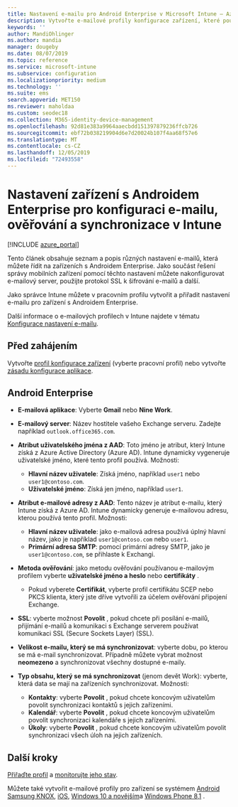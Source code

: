 ```yaml
---
title: Nastavení e-mailu pro Android Enterprise v Microsoft Intune – Azure | Microsoft Docs
description: Vytvořte e-mailové profily konfigurace zařízení, které používají Exchange servery, a načtěte atributy z Azure Active Directory. Povolení SSL nebo SMIME, ověřování uživatelů pomocí certifikátů nebo uživatelského jména a hesla a synchronizace e-mailů a plánů na zařízeních s pracovním profilem Androidu pomocí Microsoft Intune.
keywords: ''
author: MandiOhlinger
ms.author: mandia
manager: dougeby
ms.date: 08/07/2019
ms.topic: reference
ms.service: microsoft-intune
ms.subservice: configuration
ms.localizationpriority: medium
ms.technology: ''
ms.suite: ems
search.appverid: MET150
ms.reviewer: maholdaa
ms.custom: seodec18
ms.collection: M365-identity-device-management
ms.openlocfilehash: 92d81e383a9964aaecbdd151397879236ffcb726
ms.sourcegitcommit: ebf72b038219904d6e7d20024b107f4aa68f57e6
ms.translationtype: MT
ms.contentlocale: cs-CZ
ms.lasthandoff: 12/05/2019
ms.locfileid: "72493558"
---
```

# <a name="android-enterprise-device-settings-to-configure-email-authentication-and-synchronization-in-intune"></a>Nastavení zařízení s Androidem Enterprise pro konfiguraci e-mailu, ověřování a synchronizace v Intune

[!INCLUDE [azure_portal](../includes/azure_portal.md)]

Tento článek obsahuje seznam a popis různých nastavení e-mailů, která můžete řídit na zařízeních s Androidem Enterprise. Jako součást řešení správy mobilních zařízení pomocí těchto nastavení můžete nakonfigurovat e-mailový server, použijte protokol SSL k šifrování e-mailů a další.

Jako správce Intune můžete v pracovním profilu vytvořit a přiřadit nastavení e-mailu pro zařízení s Androidem Enterprise.

Další informace o e-mailových profilech v Intune najdete v tématu [Konfigurace nastavení e-mailu](email-settings-configure.md).

## <a name="before-you-begin"></a>Před zahájením

Vytvořte [profil konfigurace zařízení](email-settings-configure.md#create-a-device-profile) (vyberte pracovní profil) nebo vytvořte [zásadu konfigurace aplikace](../apps/app-configuration-policies-use-android.md).

## <a name="android-enterprise"></a>Android Enterprise

- **E-mailová aplikace**: Vyberte **Gmail** nebo **Nine Work**.
- **E-mailový server**: Název hostitele vašeho Exchange serveru. Zadejte například `outlook.office365.com`.
- **Atribut uživatelského jména z AAD**: Toto jméno je atribut, který Intune získá z Azure Active Directory (Azure AD). Intune dynamicky vygeneruje uživatelské jméno, které tento profil používá. Možnosti:

  - **Hlavní název uživatele**: Získá jméno, například `user1` nebo `user1@contoso.com`.
  - **Uživatelské jméno**: Získá jen jméno, například `user1`.

- **Atribut e-mailové adresy z AAD**: Tento název je atribut e-mailu, který Intune získá z Azure AD. Intune dynamicky generuje e-mailovou adresu, kterou používá tento profil. Možnosti:
  - **Hlavní název uživatele**: jako e-mailová adresa používá úplný hlavní název, jako je například `user1@contoso.com` nebo `user1`.
  - **Primární adresa SMTP**: pomocí primární adresy SMTP, jako je `user1@contoso.com`, se přihlaste k Exchangi.

- **Metoda ověřování**: jako metodu ověřování používanou e-mailovým profilem vyberte **uživatelské jméno a heslo** nebo **certifikáty** .
  - Pokud vyberete **Certifikát**, vyberte profil certifikátu SCEP nebo PKCS klienta, který jste dříve vytvořili za účelem ověřování připojení Exchange.
- **SSL**: vyberte možnost **Povolit** , pokud chcete při posílání e-mailů, přijímání e-mailů a komunikaci s Exchange serverem používat komunikaci SSL (Secure Sockets Layer) (SSL).
- **Velikost e-mailu, který se má synchronizovat**: vyberte dobu, po kterou se má e-mail synchronizovat. Případně můžete vybrat možnost **neomezeno** a synchronizovat všechny dostupné e-maily.
- **Typ obsahu, který se má synchronizovat** (jenom devět Work): vyberte, která data se mají na zařízeních synchronizovat. Možnosti:
  - **Kontakty**: vyberte **Povolit** , pokud chcete koncovým uživatelům povolit synchronizaci kontaktů s jejich zařízeními.
  - **Kalendář**: vyberte **Povolit** , pokud chcete koncovým uživatelům povolit synchronizaci kalendáře s jejich zařízeními.
  - **Úkoly**: vyberte **Povolit** , pokud chcete koncovým uživatelům povolit synchronizaci všech úloh na jejich zařízeních.

## <a name="next-steps"></a>Další kroky

[Přiřaďte profil](device-profile-assign.md) a [monitorujte jeho stav](device-profile-monitor.md).

Můžete také vytvořit e-mailové profily pro zařízení se systémem [Android Samsung KNOX](email-settings-android.md), [iOS](email-settings-ios.md), [Windows 10 a novějším](email-settings-windows-10.md)a [Windows Phone 8,1](email-settings-windows-phone-8-1.md) .
